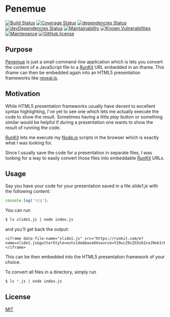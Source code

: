 # Penemue

[![Build Status](https://travis-ci.com/kyusu/Penemue.svg?branch=master)](https://travis-ci.com/kyusu/Penemue)
[![Coverage Status](https://coveralls.io/repos/github/kyusu/Penemue/badge.svg?branch=master)](https://coveralls.io/github/kyusu/Penemue?branch=master)
[![dependencies Status](https://david-dm.org/kyusu/Penemue/status.svg)](https://david-dm.org/kyusu/Penemue)
[![devDependencies Status](https://david-dm.org/kyusu/Penemue/dev-status.svg)](https://david-dm.org/kyusu/Penemue?type=dev)
[![Maintainability](https://api.codeclimate.com/v1/badges/c2b6971343ff284370af/maintainability)](https://codeclimate.com/github/kyusu/Penemue/maintainability)
[![Known Vulnerabilities](https://snyk.io/test/github/kyusu/Penemue/badge.svg)](https://snyk.io/test/github/kyusu/Penemue)
[![Maintenance](https://img.shields.io/badge/Maintained%3F-yes-green.svg)](https://github.com/kyusu/Penemue/graphs/commit-activity)
[![GitHub license](https://img.shields.io/github/license/kyusu/Penemue.svg)](https://github.com/kyusu/Penemue/blob/master/LICENSE)



## Purpose
[Penemue](https://en.wikipedia.org/wiki/Penemue) is just a small command-line application which is lets you convert the content of a JavaScript file to a [RunKit](https://runkit.com/) URL embedded in an iframe.
This iframe can then be embedded again into an HTML5 presentation frameworks like [reveal.js](https://revealjs.com).

## Motivation
While HTML5 presentation frameworks usually have decent to excellent syntax highlighting, I've yet to see one which lets me actually execute the code to show the result. Sometimes having a little _play_ button or something similar would be helpful if during a presentation one wants to show the result of running the code.

[RunKit](https://runkit.com/) lets me execute my [Node.js](https://nodejs.org/) scripts in the browser which is exactly what I was looking for.

Since I usually save the code for a presentation in separate files, I was looking for a way to easily convert those files into embeddable [RunKit](https://runkit.com/) URLs.

## Usage

Say you have your code for your presentation saved in a file _slide1.js_ with the following content:
```JavaScript
console.log('פְּנִימִי');
```
You can run
```bash
$ ls slide1.js | node index.js
```
and you'll get back the output:
```
<iframe data-file-name="slide1.js" src="https://runkit.com/e?name=slide1.js&gutterStyle=outside&base64source=Y29uc29sZS5sb2coJ9ek1rDWvNeg1rTXmdee1rTXmScpOwo%3D"></iframe>
```

This can be then embedded into the HTML5 presentation framework of your choice.

To convert all files in a directory, simply run
```bash
$ ls *.js | node index.js
```


## License

  [MIT](LICENSE)
